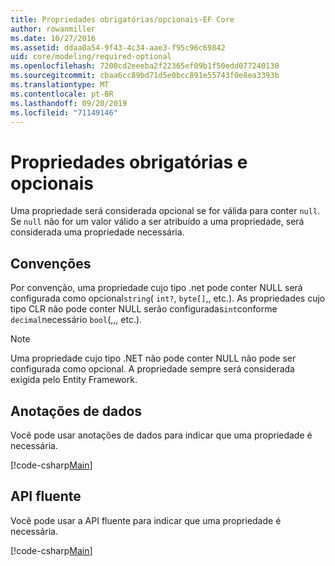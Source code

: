 ```yaml
---
title: Propriedades obrigatórias/opcionais-EF Core
author: rowanmiller
ms.date: 10/27/2016
ms.assetid: ddaa0a54-9f43-4c34-aae3-f95c96c69842
uid: core/modeling/required-optional
ms.openlocfilehash: 7200cd2eeeba2f22365ef09b1f50edd077240130
ms.sourcegitcommit: cbaa6cc89bd71d5e0bcc891e55743f0e8ea3393b
ms.translationtype: MT
ms.contentlocale: pt-BR
ms.lasthandoff: 09/20/2019
ms.locfileid: "71149146"
---
```

# <a name="required-and-optional-properties"></a>Propriedades obrigatórias e opcionais

Uma propriedade será considerada opcional se for válida para conter `null`. Se `null` não for um valor válido a ser atribuído a uma propriedade, será considerada uma propriedade necessária.

## <a name="conventions"></a>Convenções

Por convenção, uma propriedade cujo tipo .net pode conter NULL será configurada como opcional`string`( `int?`, `byte[]`,, etc.). As propriedades cujo tipo CLR não pode conter NULL serão configuradas`int`conforme `decimal`necessário `bool`(,,, etc.).

> [!NOTE]  
> Uma propriedade cujo tipo .NET não pode conter NULL não pode ser configurada como opcional. A propriedade sempre será considerada exigida pelo Entity Framework.

## <a name="data-annotations"></a>Anotações de dados

Você pode usar anotações de dados para indicar que uma propriedade é necessária.

[!code-csharp[Main](../../../samples/core/Modeling/DataAnnotations/Samples/Required.cs?highlight=14)]

## <a name="fluent-api"></a>API fluente

Você pode usar a API fluente para indicar que uma propriedade é necessária.

[!code-csharp[Main](../../../samples/core/Modeling/FluentAPI/Samples/Required.cs?highlight=11-13)]

